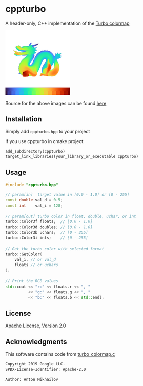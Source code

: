# cppturbo

A header-only, C++ implementation of the [Turbo colormap](https://ai.googleblog.com/2019/08/turbo-improved-rainbow-colormap-for.html)

<img src="doc/anim.gif" width=40%>

Source for the above images can be found [here](examples/zbuffer.cpp)

## Installation
Simply add `cppturbo.hpp` to your project

If you use cppturbo in cmake project:
```
add_subdirectory(cppturbo)
target_link_libraries(your_library_or_executable cppturbo)
```

## Usage

```cpp
#include "cppturbo.hpp"
```
```cpp
// param[in]  target value in [0.0 - 1.0] or [0 - 255]
const double val_d = 0.5;
const int    val_i = 128;

// param[out] turbo color in float, double, uchar, or int
turbo::Color3f floats;  // [0.0 - 1.0]
turbo::Color3d doubles; // [0.0 - 1.0]
turbo::Color3b uchars;  // [0 - 255]
turbo::Color3i ints;    // [0 - 255]

// Get the turbo color with selected format
turbo::GetColor(
    val_i, // or val_d
    floats // or uchars
);

// Print the RGB values
std::cout << "r:" << floats.r << ", "
          << "g:" << floats.g << ", "
          << "b:" << floats.b << std::endl;
```

## License

[Apache License, Version 2.0](http://www.apache.org/licenses/LICENSE-2.0)

## Acknowledgments

This software contains code from [turbo_colormap.c](https://gist.github.com/mikhailov-work/6a308c20e494d9e0ccc29036b28faa7a)

```
Copyright 2019 Google LLC.
SPDX-License-Identifier: Apache-2.0

Author: Anton Mikhailov
```